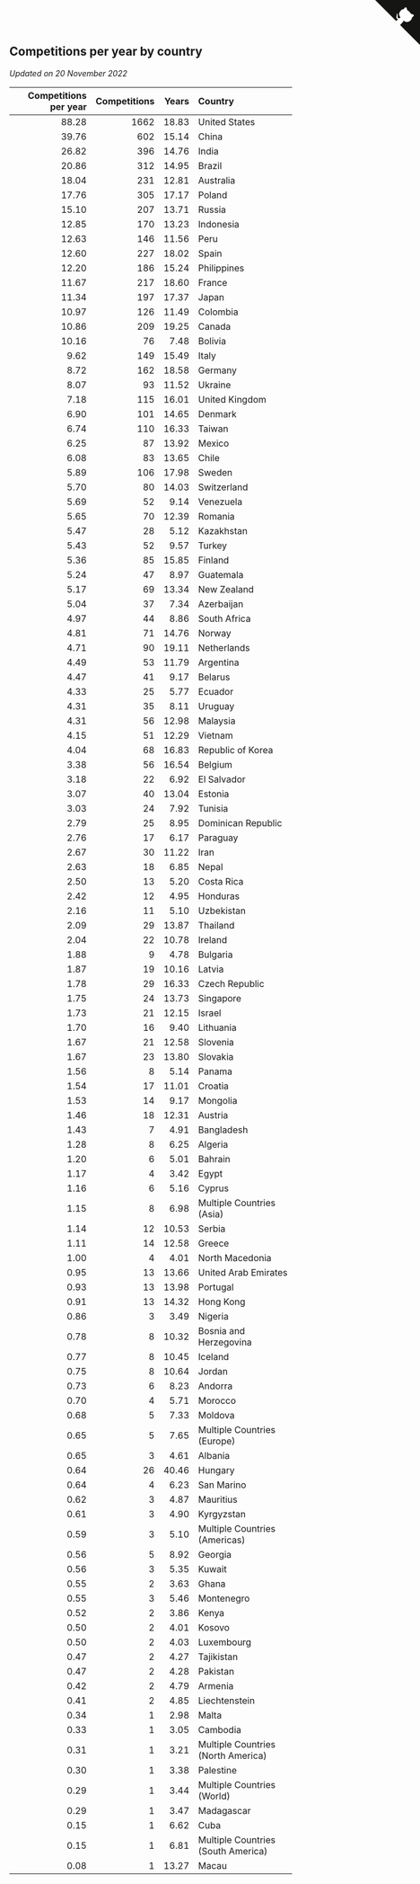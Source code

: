 ## Competitions per year by country

*Updated on 20 November 2022*

| Competitions per year | Competitions | Years | Country |
| ---: | ---: | ---: | :--- |
| 88.28 | 1662 | 18.83 | United States |
| 39.76 | 602 | 15.14 | China |
| 26.82 | 396 | 14.76 | India |
| 20.86 | 312 | 14.95 | Brazil |
| 18.04 | 231 | 12.81 | Australia |
| 17.76 | 305 | 17.17 | Poland |
| 15.10 | 207 | 13.71 | Russia |
| 12.85 | 170 | 13.23 | Indonesia |
| 12.63 | 146 | 11.56 | Peru |
| 12.60 | 227 | 18.02 | Spain |
| 12.20 | 186 | 15.24 | Philippines |
| 11.67 | 217 | 18.60 | France |
| 11.34 | 197 | 17.37 | Japan |
| 10.97 | 126 | 11.49 | Colombia |
| 10.86 | 209 | 19.25 | Canada |
| 10.16 | 76 | 7.48 | Bolivia |
| 9.62 | 149 | 15.49 | Italy |
| 8.72 | 162 | 18.58 | Germany |
| 8.07 | 93 | 11.52 | Ukraine |
| 7.18 | 115 | 16.01 | United Kingdom |
| 6.90 | 101 | 14.65 | Denmark |
| 6.74 | 110 | 16.33 | Taiwan |
| 6.25 | 87 | 13.92 | Mexico |
| 6.08 | 83 | 13.65 | Chile |
| 5.89 | 106 | 17.98 | Sweden |
| 5.70 | 80 | 14.03 | Switzerland |
| 5.69 | 52 | 9.14 | Venezuela |
| 5.65 | 70 | 12.39 | Romania |
| 5.47 | 28 | 5.12 | Kazakhstan |
| 5.43 | 52 | 9.57 | Turkey |
| 5.36 | 85 | 15.85 | Finland |
| 5.24 | 47 | 8.97 | Guatemala |
| 5.17 | 69 | 13.34 | New Zealand |
| 5.04 | 37 | 7.34 | Azerbaijan |
| 4.97 | 44 | 8.86 | South Africa |
| 4.81 | 71 | 14.76 | Norway |
| 4.71 | 90 | 19.11 | Netherlands |
| 4.49 | 53 | 11.79 | Argentina |
| 4.47 | 41 | 9.17 | Belarus |
| 4.33 | 25 | 5.77 | Ecuador |
| 4.31 | 35 | 8.11 | Uruguay |
| 4.31 | 56 | 12.98 | Malaysia |
| 4.15 | 51 | 12.29 | Vietnam |
| 4.04 | 68 | 16.83 | Republic of Korea |
| 3.38 | 56 | 16.54 | Belgium |
| 3.18 | 22 | 6.92 | El Salvador |
| 3.07 | 40 | 13.04 | Estonia |
| 3.03 | 24 | 7.92 | Tunisia |
| 2.79 | 25 | 8.95 | Dominican Republic |
| 2.76 | 17 | 6.17 | Paraguay |
| 2.67 | 30 | 11.22 | Iran |
| 2.63 | 18 | 6.85 | Nepal |
| 2.50 | 13 | 5.20 | Costa Rica |
| 2.42 | 12 | 4.95 | Honduras |
| 2.16 | 11 | 5.10 | Uzbekistan |
| 2.09 | 29 | 13.87 | Thailand |
| 2.04 | 22 | 10.78 | Ireland |
| 1.88 | 9 | 4.78 | Bulgaria |
| 1.87 | 19 | 10.16 | Latvia |
| 1.78 | 29 | 16.33 | Czech Republic |
| 1.75 | 24 | 13.73 | Singapore |
| 1.73 | 21 | 12.15 | Israel |
| 1.70 | 16 | 9.40 | Lithuania |
| 1.67 | 21 | 12.58 | Slovenia |
| 1.67 | 23 | 13.80 | Slovakia |
| 1.56 | 8 | 5.14 | Panama |
| 1.54 | 17 | 11.01 | Croatia |
| 1.53 | 14 | 9.17 | Mongolia |
| 1.46 | 18 | 12.31 | Austria |
| 1.43 | 7 | 4.91 | Bangladesh |
| 1.28 | 8 | 6.25 | Algeria |
| 1.20 | 6 | 5.01 | Bahrain |
| 1.17 | 4 | 3.42 | Egypt |
| 1.16 | 6 | 5.16 | Cyprus |
| 1.15 | 8 | 6.98 | Multiple Countries (Asia) |
| 1.14 | 12 | 10.53 | Serbia |
| 1.11 | 14 | 12.58 | Greece |
| 1.00 | 4 | 4.01 | North Macedonia |
| 0.95 | 13 | 13.66 | United Arab Emirates |
| 0.93 | 13 | 13.98 | Portugal |
| 0.91 | 13 | 14.32 | Hong Kong |
| 0.86 | 3 | 3.49 | Nigeria |
| 0.78 | 8 | 10.32 | Bosnia and Herzegovina |
| 0.77 | 8 | 10.45 | Iceland |
| 0.75 | 8 | 10.64 | Jordan |
| 0.73 | 6 | 8.23 | Andorra |
| 0.70 | 4 | 5.71 | Morocco |
| 0.68 | 5 | 7.33 | Moldova |
| 0.65 | 5 | 7.65 | Multiple Countries (Europe) |
| 0.65 | 3 | 4.61 | Albania |
| 0.64 | 26 | 40.46 | Hungary |
| 0.64 | 4 | 6.23 | San Marino |
| 0.62 | 3 | 4.87 | Mauritius |
| 0.61 | 3 | 4.90 | Kyrgyzstan |
| 0.59 | 3 | 5.10 | Multiple Countries (Americas) |
| 0.56 | 5 | 8.92 | Georgia |
| 0.56 | 3 | 5.35 | Kuwait |
| 0.55 | 2 | 3.63 | Ghana |
| 0.55 | 3 | 5.46 | Montenegro |
| 0.52 | 2 | 3.86 | Kenya |
| 0.50 | 2 | 4.01 | Kosovo |
| 0.50 | 2 | 4.03 | Luxembourg |
| 0.47 | 2 | 4.27 | Tajikistan |
| 0.47 | 2 | 4.28 | Pakistan |
| 0.42 | 2 | 4.79 | Armenia |
| 0.41 | 2 | 4.85 | Liechtenstein |
| 0.34 | 1 | 2.98 | Malta |
| 0.33 | 1 | 3.05 | Cambodia |
| 0.31 | 1 | 3.21 | Multiple Countries (North America) |
| 0.30 | 1 | 3.38 | Palestine |
| 0.29 | 1 | 3.44 | Multiple Countries (World) |
| 0.29 | 1 | 3.47 | Madagascar |
| 0.15 | 1 | 6.62 | Cuba |
| 0.15 | 1 | 6.81 | Multiple Countries (South America) |
| 0.08 | 1 | 13.27 | Macau |


<a href="https://github.com/JustinTimeCuber/wca_statistics" class="github-corner" aria-label="View source on Github"><svg width="80" height="80" viewBox="0 0 250 250" style="fill:#151513; color:#fff; position: absolute; top: 0; border: 0; right: 0;" aria-hidden="true"><path d="M0,0 L115,115 L130,115 L142,142 L250,250 L250,0 Z"></path><path d="M128.3,109.0 C113.8,99.7 119.0,89.6 119.0,89.6 C122.0,82.7 120.5,78.6 120.5,78.6 C119.2,72.0 123.4,76.3 123.4,76.3 C127.3,80.9 125.5,87.3 125.5,87.3 C122.9,97.6 130.6,101.9 134.4,103.2" fill="currentColor" style="transform-origin: 130px 106px;" class="octo-arm"></path><path d="M115.0,115.0 C114.9,115.1 118.7,116.5 119.8,115.4 L133.7,101.6 C136.9,99.2 139.9,98.4 142.2,98.6 C133.8,88.0 127.5,74.4 143.8,58.0 C148.5,53.4 154.0,51.2 159.7,51.0 C160.3,49.4 163.2,43.6 171.4,40.1 C171.4,40.1 176.1,42.5 178.8,56.2 C183.1,58.6 187.2,61.8 190.9,65.4 C194.5,69.0 197.7,73.2 200.1,77.6 C213.8,80.2 216.3,84.9 216.3,84.9 C212.7,93.1 206.9,96.0 205.4,96.6 C205.1,102.4 203.0,107.8 198.3,112.5 C181.9,128.9 168.3,122.5 157.7,114.1 C157.9,116.9 156.7,120.9 152.7,124.9 L141.0,136.5 C139.8,137.7 141.6,141.9 141.8,141.8 Z" fill="currentColor" class="octo-body"></path></svg></a><style>.github-corner:hover .octo-arm{animation:octocat-wave 560ms ease-in-out}@keyframes octocat-wave{0%,100%{transform:rotate(0)}20%,60%{transform:rotate(-25deg)}40%,80%{transform:rotate(10deg)}}@media (max-width:500px){.github-corner:hover .octo-arm{animation:none}.github-corner .octo-arm{animation:octocat-wave 560ms ease-in-out}}</style>
